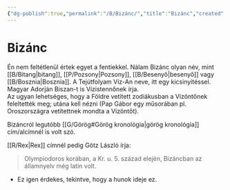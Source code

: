 ```yaml
---
{"dg-publish":true,"permalink":"/B/Bizánc/","title":"Bizánc","created":"2024-10-24T16:10","updated":"2024-10-24T22:15"}
---
```



# Bizánc

Én nem feltétlenül értek egyet a fentiekkel. Nálam Bizánc olyan név, mint [[B/Bitang\|bitang]], [[P/Pozsony\|Pozsony]], [[B/Besenyő\|besenyő]] vagy [[B/Bosznia\|Bosznia]]. A Tejútfolyam Víz-An neve, itt egy kicsinyítéssel. Magyar Adorján Biszan-t is Vízistennőnek írja.  
Az ugyan lehetséges, hogy a Földre vetített zodiákusban a Vízöntőnek feleltették meg; utána kell nézni (Pap Gábor egy műsorában pl. Oroszországra vetítettnek mondta a Vízöntőt).  

Bizáncról legutóbb [[G/Görög#Görög kronológia\|görög kronológia]] cím/alcímnél is volt szó.  

[[R/Rex\|Rex]] címnél pedig Götz László írja:  
> Olympiodoros korában, a Kr. u. 5. század elején, Bizáncban az államnyelv még latin volt.  
- Ez igen érdekes, tekintve, hogy a hunok ideje ez.